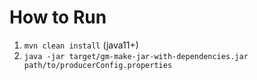 # How to Run 

1. `mvn clean install` (java11+)
2. `java -jar target/gm-make-jar-with-dependencies.jar path/to/producerConfig.properties`
